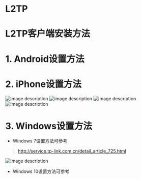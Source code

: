 # L2TP
# L2TP客户端安装方法

# 1. Android设置方法 
        

# 2. iPhone设置方法 

![image description](i1.png)
![image description](i1.1.png)
![image description](i2.png)
![image description](i2.2.png)


# 3. Windows设置方法

- Windows 7设置方法可参考 
> http://service.tp-link.com.cn/detail_article_725.html

![image description](w7.png)

- Windows 10设置方法可参考
